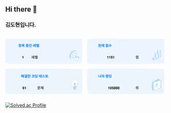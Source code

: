 ## Hi there 👋

### 김도현입니다.

![Programmers Badge](https://raw.githubusercontent.com/bikdh1109/Programmers_Badge_Generator/main/result/result.svg)

[![Solved.ac Profile](http://mazassumnida.wtf/api/v2/generate_badge?boj=bikdh)](https://solved.ac/bikdh/)


<!--
**bikdh1109/bikdh1109** is a ✨ _special_ ✨ repository because its `README.md` (this file) appears on your GitHub profile.

Here are some ideas to get you started:

- 🔭 I’m currently working on ...
- 🌱 I’m currently learning ...
- 👯 I’m looking to collaborate on ...
- 🤔 I’m looking for help with ...
- 💬 Ask me about ...
- 📫 How to reach me: ...
- 😄 Pronouns: ...
- ⚡ Fun fact: ...
-->
